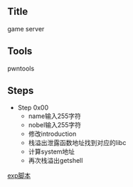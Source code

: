 ##  Title
game server

##  Tools
pwntools

##  Steps

- Step 0x00
  + name输入255字符
  + nobel输入255字符
  + 修改introduction
  + 栈溢出泄露函数地址找到对应的libc
  + 计算system地址
  + 再次栈溢出getshell

[exp脚本](/2018/RedHat%20CTF/Pwn/game%20server/files_for_writeups/exp_pwn2.py)